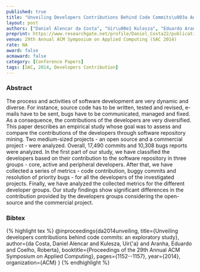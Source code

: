 ```yaml
---
published: true
title: "Unveiling Developers Contributions Behind Code Commits\u003a An Exploratory Study"
layout: post
authors: ["Daniel Alencar da Costa", "Uir\u00e1 Kulesza", "Eduardo Aranha", "Roberta Coelho"]
preprint: https://www.researchgate.net/profile/Daniel_Costa22/publication/269165310_Unveiling_developers_contributions_behind_code_commits_An_exploratory_study/links/55ff32ef08aeba1d9f8404af.pdf
venue: 29th Annual ACM Symposium on Applied Computing (SAC 2014) 
rate: NA
award: false
acmaward: false
category: [Conference Papers]
tags: [SAC, 2014, Developers Contribution]
---   
```


### Abstract 

The process and activities of software development are very dynamic and diverse. For instance,
source code has to be written, tested and revised, e-mails have to be sent, bugs have to be
communicated, managed and fixed. As a consequence, the contributions of the developers are very
diversified. This paper describes an empirical study whose goal was to assess and compare the
contributions of the developers through software repository mining. Two medium-sized projects - an
open source and a commercial project - were analyzed. Overall, 17,490 commits and 10,308 bugs
reports were analyzed. In the first part of our study, we have classified the developers based on
their contribution to the software repository in three groups - core, active and peripheral
developers. After that, we have collected a series of metrics - code contribution, buggy commits and
resolution of priority bugs - for all the developers of the investigated projects. Finally, we have
analyzed the collected metrics for the different developer groups. Our study findings show
significant differences in the contribution provided by the developers groups considering the
open-source and the commercial project.

### Bibtex 

{% highlight tex %}
@inproceedings{da2014unveiling,
  title={Unveiling developers contributions behind code commits: an exploratory study},
  author={da Costa, Daniel Alencar and Kulesza, Uir{\'a} and Aranha, Eduardo and Coelho, Roberta},
  booktitle={Proceedings of the 29th Annual ACM Symposium on Applied Computing},
  pages={1152--1157},
  year={2014},
  organization={ACM}
}
{% endhighlight %}
